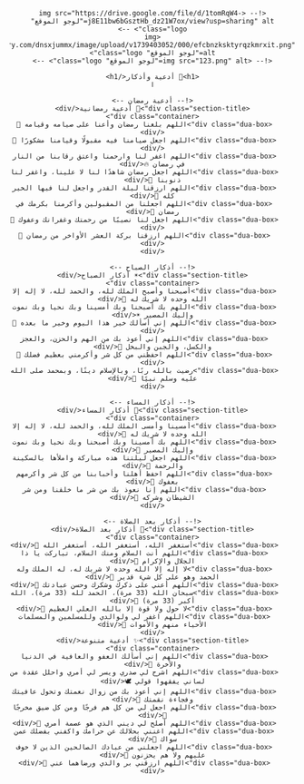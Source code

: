 <!DOCTYPE html>
<html lang="ar">
<head>
    <meta charset="UTF-8">
    <meta name="viewport" content="width=device-width, initial-scale=1.0">
    <title>أدعية وأذكار</title>
    <style>
        body {
            font-family: Arial, sans-serif;
            direction: rtl;
            text-align: center;
            background-image: url("https://res.cloudinary.com/dnsxjummx/image/upload/v1739403053/000/wprdgdh6lzoai0wyk4iy.png");
            /* background-image: url('777.png'); */
            background-size: cover;
            background-position: center;
            margin: 0;
            padding: 20px;
            position: relative;
        }
        .logo {
            position: absolute;
            top: 10px;
            left: 10px;
            width: 50px;
        }
        h1 {
            color: white;
            background: rgba(0, 0, 0, 0.5);
            display: inline-block;
            padding: 10px 20px;
            border-radius: 10px;
            font-size: 1.8em;
        }
        .container {
            display: grid;
            grid-template-columns: repeat(auto-fit, minmax(150px, 1fr));
            gap: 15px;
            max-width: 95%;
            margin: auto;
        }
        .dua-box {
            background: rgba(255, 255, 255, 0.9);
            padding: 15px;
            border-radius: 10px;
            box-shadow: 0 4px 6px rgba(0, 0, 0, 0.1);
            transition: transform 0.2s, box-shadow 0.2s, font-size 0.3s, background 0.3s;
            cursor: pointer;
            font-size: 1em;
        }
        .dua-box:hover {
            transform: translateY(-5px);
            box-shadow: 0 6px 12px rgba(0, 0, 0, 0.2);
        }
        .dua-box:active {
            transform: scale(1.1);
            font-size: 1.3em;
            background: rgba(255, 255, 200, 0.9);
        }
        .section-title {
            font-size: 1.3em;
            margin-top: 20px;
            color: white;
            background: rgba(0, 123, 255, 0.8);
            display: inline-block;
            padding: 8px 15px;
            border-radius: 5px;
            font-weight: bold;
        }
    </style>
</head>
<body>

    <!-- <img src="https://drive.google.com/file/d/1tomRqW4-j8E11bw6bGsztHb_dz21W7ox/view?usp=sharing" alt="لوجو الموقع" class="logo"> -->
    <img src="https://res.cloudinary.com/dnsxjummx/image/upload/v1739403052/000/efcbnzksktyrqzkmrxit.png" alt="لوجو الموقع" class="logo">
    <!-- <img src="123.png" alt="لوجو الموقع" class="logo"> -->

    <h1>📖 أدعية وأذكار</h1>
    ا

    <!-- أدعية رمضان -->
    <div class="section-title">🌙 أدعية رمضانية</div>
    <div class="container">
        <div class="dua-box">اللهم بلغنا رمضان وأعنا على صيامه وقيامه 🤲</div>
        <div class="dua-box">اللهم اجعل صيامنا فيه مقبولًا وقيامنا مشكورًا 🌙</div>
        <div class="dua-box">اللهم اغفر لنا وارحمنا واعتق رقابنا من النار في رمضان 🔥</div>
        <div class="dua-box">اللهم اجعل رمضان شاهدًا لنا لا علينا، واغفر لنا ذنوبنا 🌸</div>
        <div class="dua-box">اللهم ارزقنا ليلة القدر واجعل لنا فيها الخير كله 💫</div>
        <div class="dua-box">اللهم اجعلنا من المقبولين وأكرمنا بكرمك في رمضان 🤍</div>
        <div class="dua-box">اللهم اجعل لنا نصيبًا من رحمتك وغفرانك وعفوك 🙏</div>
        <div class="dua-box">اللهم ارزقنا بركة العشر الأواخر من رمضان 🤲</div>
    </div>

    <!-- أذكار الصباح -->
    <div class="section-title">☀ أذكار الصباح</div>
    <div class="container">
        <div class="dua-box">أصبحنا وأصبح الملك لله، والحمد لله، لا إله إلا الله وحده لا شريك له 🤲</div>
        <div class="dua-box">اللهم بك أصبحنا وبك أمسينا وبك نحيا وبك نموت وإليك المصير ☀</div>
        <div class="dua-box">اللهم إني أسألك خير هذا اليوم وخير ما بعده 🌿</div>
        <div class="dua-box">اللهم إني أعوذ بك من الهم والحزن، والعجز والكسل، والجبن والبخل 🙏</div>
        <div class="dua-box">اللهم احفظني من كل شر وأكرمني بعظيم فضلك 🤲</div>
        <div class="dua-box">رضيت بالله ربًا، وبالإسلام دينًا، وبمحمد صلى الله عليه وسلم نبيًا 🤍</div>
    </div>

    <!-- أذكار المساء -->
    <div class="section-title">🌙 أذكار المساء</div>
    <div class="container">
        <div class="dua-box">أمسينا وأمسى الملك لله، والحمد لله، لا إله إلا الله وحده لا شريك له 🤲</div>
        <div class="dua-box">اللهم بك أمسينا وبك أصبحنا وبك نحيا وبك نموت وإليك المصير 🌙</div>
        <div class="dua-box">اللهم اجعل ليلتنا هذه مباركة واملأها بالسكينة والرحمة 🤍</div>
        <div class="dua-box">اللهم احفظ أهلنا وأحبابنا من كل شر وأكرمهم بعفوك 🤲</div>
        <div class="dua-box">اللهم إنا نعوذ بك من شر ما خلقنا ومن شر الشيطان وشركه 🙏</div>
    </div>

    <!-- أذكار بعد الصلاة -->
    <div class="section-title">🕌 أذكار بعد الصلاة</div>
    <div class="container">
        <div class="dua-box">أستغفر الله، أستغفر الله، أستغفر الله 🤲</div>
        <div class="dua-box">اللهم أنت السلام ومنك السلام، تباركت يا ذا الجلال والإكرام 🕋</div>
        <div class="dua-box">لا إله إلا الله وحده لا شريك له، له الملك وله الحمد وهو على كل شيء قدير 🌿</div>
        <div class="dua-box">اللهم أعني على ذكرك وشكرك وحسن عبادتك 🙏</div>
        <div class="dua-box">سبحان الله (33 مرة)، الحمد لله (33 مرة)، الله أكبر (33 مرة) 💫</div>
        <div class="dua-box">لا حول ولا قوة إلا بالله العلي العظيم 🤍</div>
        <div class="dua-box">اللهم اغفر لي ولوالدي وللمسلمين والمسلمات الأحياء منهم والأموات 🤲</div>
    </div>
    <div class="section-title">✨ أدعية متنوعة</div>
    <div class="container">
        <div class="dua-box">اللهم إني أسألك العفو والعافية في الدنيا والآخرة 🤲</div>
        <div class="dua-box">اللهم اشرح لي صدري ويسر لي أمري واحلل عقدة من لساني يفقهوا قولي 🕊</div>
        <div class="dua-box">اللهم إني أعوذ بك من زوال نعمتك وتحول عافيتك وفجاءة نقمتك 🤍</div>
        <div class="dua-box">اللهم اجعل لي من كل هم فرجًا ومن كل ضيق مخرجًا 🙏</div>
        <div class="dua-box">اللهم أصلح لي ديني الذي هو عصمة أمري 🌿</div>
        <div class="dua-box">اللهم اغنني بحلالك عن حرامك واكفني بفضلك عمن سواك 💫</div>
        <div class="dua-box">اللهم اجعلني من عبادك الصالحين الذين لا خوف عليهم ولا هم يحزنون 🤲</div>
        <div class="dua-box">اللهم ارزقني بر والدي ورضاهما عني 🤍</div>
    </div>
</body>
</html>
